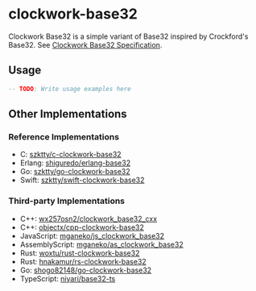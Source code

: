 # clockwork-base32

Clockwork Base32 is a simple variant of Base32 inspired by Crockford's Base32. See [Clockwork Base32 Specification](https://gist.github.com/szktty/228f85794e4187882a77734c89c384a8).

## Usage

```haskell
-- TODO: Write usage examples here
```

## Other Implementations

### Reference Implementations

- C: [szktty/c-clockwork-base32](https://github.com/szktty/c-clockwork-base32)
- Erlang: [shiguredo/erlang-base32](https://github.com/shiguredo/base32_clockwork)
- Go: [szktty/go-clockwork-base32](https://github.com/szktty/go-clockwork-base32)
- Swift: [szktty/swift-clockwork-base32](https://github.com/szktty/swift-clockwork-base32)

### Third-party Implementations

- C++: [wx257osn2/clockwork_base32_cxx](https://github.com/wx257osn2/clockwork_base32_cxx)
- C++: [objectx/cpp-clockwork-base32](https://github.com/mganeko/js_clockwork_base32)
- JavaScript: [mganeko/js_clockwork_base32](https://github.com/mganeko/js_clockwork_base32)
- AssemblyScript: [mganeko/as_clockwork_base32](https://github.com/mganeko/as_clockwork_base32)
- Rust: [woxtu/rust-clockwork-base32](https://github.com/woxtu/rust-clockwork-base32)
- Rust: [hnakamur/rs-clockwork-base32](https://github.com/hnakamur/rs-clockwork-base32)
- Go: [shogo82148/go-clockwork-base32](https://github.com/shogo82148/go-clockwork-base32)
- TypeScript: [niyari/base32-ts](https://github.com/niyari/base32-ts)
